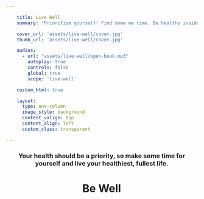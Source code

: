 ```yaml
---

    title: Live Well
    summary: 'Prioritise yourself! Find some me time. Be healthy inside and out. cuptate ndigent quatet iuntinctum a vel ipid essimus vernat qui dolorero es eraturiam'

    cover_url: 'assets/live-well/cover.jpg'
    thumb_url: 'assets/live-well/cover.jpg'

    audios:
      - url: "assets/live-well/open-book.mp3"
        autoplay: true
        controls: false
        global: true
        scope: 'live-well'

    custom_html: true

    layout:
      type: one-column
      image_style: background
      content_valign: top
      content_align: left
      custom_class: transparent

---
```


<figure class="cover-area image" style="background-image: url({{ cover.url }})" data-background-cover="true"></figure>
<div class="content">
  <header>
    <div class="wrapper">
      <h3 class="subtitle">Your health should be a priority, so make some time for yourself and live your healthiest, fullest life.</h3>
      <h1 class="title">Be Well</h1>
      <audio data-media-id="audios:1"></audio>
    </div>
  </header>
</div>
<a href="#" class="audio audio-on"></audio>
